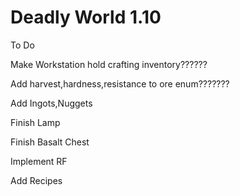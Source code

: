 # Deadly World 1.10

To Do

Make Workstation hold crafting inventory??????

Add harvest,hardness,resistance to ore enum???????

Add Ingots,Nuggets

Finish Lamp

Finish Basalt Chest

Implement RF

Add Recipes
